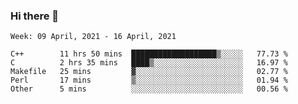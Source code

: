 ### Hi there 👋
<!--START_SECTION:waka-->
```text
Week: 09 April, 2021 - 16 April, 2021

C++        11 hrs 50 mins  ███████████████████▒░░░░░   77.73 % 
C          2 hrs 35 mins   ████▒░░░░░░░░░░░░░░░░░░░░   16.97 % 
Makefile   25 mins         ▓░░░░░░░░░░░░░░░░░░░░░░░░   02.77 % 
Perl       17 mins         ▒░░░░░░░░░░░░░░░░░░░░░░░░   01.94 % 
Other      5 mins          ░░░░░░░░░░░░░░░░░░░░░░░░░   00.56 % 
```
<!--END_SECTION:waka-->

<p align="center"> </p>


<!--
**thallard/thallard** is a ✨ _special_ ✨ repository because its `README.md` (this file) appears on your GitHub profile.

Here are some ideas to get you started:

- 🔭 I’m currently working on ...
- 🌱 I’m currently learning ...
- 👯 I’m looking to collaborate on ...
- 🤔 I’m looking for help with ...
- 💬 Ask me about ...
- 📫 How to reach me: ...
- 😄 Pronouns: ...
- ⚡ Fun fact: ...
-->
